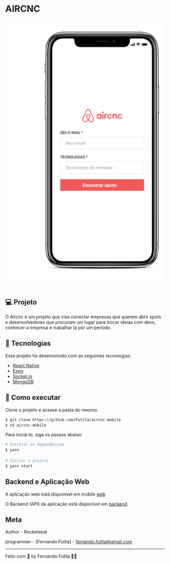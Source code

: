 
# AIRCNC

<div align="center">
    <img src="https://github.com/Futila/aircnc-mobile/blob/master/src/assets/aircncmobile.PNG" width="600px" />  
    
</div>

## 💻 Projeto

O Aircnc é um projeto que visa conectar empresas que querem abrir spots e desenvolvedores que procuram um lugar para trocar ideias com devs, conhecer a empresa e trabalhar lá por um período.

## 🧪 Tecnologias

Esse projeto foi desenvolvido com as seguintes tecnologias:

- [React Native](https://reactnative.dev/)
- [Expo](https://expo.dev/)
- [Socket.io](https://socket.io/)
- [MongoDB](https://www.mongodb.com/)

## 🚀 Como executar

Clone o projeto e acesse a pasta do mesmo.

```bash
$ git clone https://github.com/Futila/aircnc-mobile
$ cd aircnc-mobile
```

Para iniciá-lo, siga os passos abaixo:
```bash
# Instalar as dependências
$ yarn

# Iniciar o projeto
$ yarn start
```

## Backend e Aplicação Web
A aplicação web está disponível em mobile [web](https://github.com/Futila/aircnc-frontend)

O Backend (API) da aplicação está disponível em [backend](https://github.com/Futila/aircnc-backend). 

## Meta

Author - Rocketseat

programmer -  [Fernando Futila] - fernando.futila@gmail.com


---

Feito com 💜 by Fernando Futila 👋🏻 
